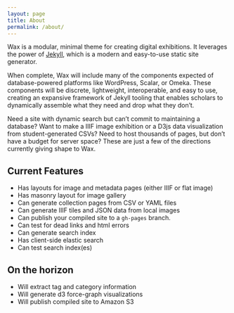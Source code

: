 ```yaml
---
layout: page
title: About
permalink: /about/
---
```


Wax is a modular, minimal theme for creating digital exhibitions. It leverages the power of [Jekyll](), which is a modern and easy-to-use static site generator.

When complete, Wax will include many of the components expected of database-powered platforms like WordPress, Scalar, or Omeka. These components will be discrete, lightweight, interoperable, and easy to use, creating an expansive framework of Jekyll tooling that enables scholars to dynamically assemble what they need and drop what they don’t.

Need a site with dynamic search but can’t commit to maintaining a database? Want to make a IIIF image exhibition or a D3js data visualization from student-generated CSVs? Need to host thousands of pages, but don’t have a budget for server space? These are just a few of the directions currently giving shape to Wax.

## Current Features

- Has layouts for image and metadata pages (either IIIF or flat image)
- Has masonry layout for image gallery
- Can generate collection pages from CSV or YAML files
- Can generate IIIF tiles and JSON data from local images
- Can publish your compiled site to a `gh-pages` branch.
- Can test for dead links and html errors
- Can generate search index
- Has client-side elastic search
- Can test search index(es)

## On the horizon

- Will extract tag and category information
- Will generate d3 force-graph visualizations
- Will publish compiled site to Amazon S3
